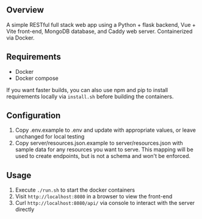 ## Overview
A simple RESTful full stack web app using a Python + flask backend, Vue +
Vite front-end, MongoDB database, and Caddy web server.  Containerized via
Docker.

## Requirements
- Docker
- Docker compose

If you want faster builds, you can also use npm and pip to install requirements
locally via `install.sh` before building the containers.

## Configuration
1. Copy .env.example to .env and update with appropriate values, or leave
   unchanged for local testing
2. Copy server/resources.json.example to server/resources.json with sample 
   data for any resources you want to serve.  This mapping will be used to create 
   endpoints, but is not a schema and won't be enforced.

## Usage
1. Execute `./run.sh` to start the docker containers
2. Visit `http://localhost:8080` in a browser to view the front-end
3. Curl `http://localhost:8080/api/` via console to interact with the server directly
